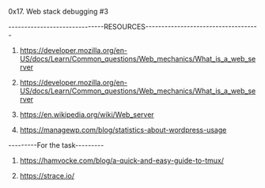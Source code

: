 0x17. Web stack debugging #3

------------------------------RESOURCES------------------------------------
1. https://developer.mozilla.org/en-US/docs/Learn/Common_questions/Web_mechanics/What_is_a_web_server

2. https://developer.mozilla.org/en-US/docs/Learn/Common_questions/Web_mechanics/What_is_a_web_server

3. https://en.wikipedia.org/wiki/Web_server

4. https://managewp.com/blog/statistics-about-wordpress-usage


---------For the task---------
1. https://hamvocke.com/blog/a-quick-and-easy-guide-to-tmux/

2. https://strace.io/